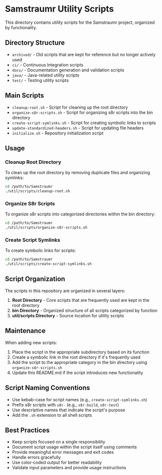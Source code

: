 # Samstraumr Utility Scripts

This directory contains utility scripts for the Samstraumr project, organized by functionality.

## Directory Structure

- `archived/` - Old scripts that are kept for reference but no longer actively used
- `ci/` - Continuous Integration scripts
- `docs/` - Documentation generation and validation scripts
- `java/` - Java-related utility scripts
- `test/` - Testing utility scripts

## Main Scripts

- `cleanup-root.sh` - Script for cleaning up the root directory
- `organize-s8r-scripts.sh` - Script for organizing s8r scripts into the bin directory
- `create-script-symlinks.sh` - Script for creating symbolic links to scripts
- `update-standardized-headers.sh` - Script for updating file headers
- `initialize.sh` - Repository initialization script

## Usage

### Cleanup Root Directory

To clean up the root directory by removing duplicate files and organizing symlinks:

```bash
cd /path/to/Samstraumr
./util/scripts/cleanup-root.sh
```

### Organize S8r Scripts

To organize s8r scripts into categorized directories within the bin directory:

```bash
cd /path/to/Samstraumr
./util/scripts/organize-s8r-scripts.sh
```

### Create Script Symlinks

To create symbolic links for scripts:

```bash
cd /path/to/Samstraumr
./util/scripts/create-script-symlinks.sh
```

## Script Organization

The scripts in this repository are organized in several layers:

1. **Root Directory** - Core scripts that are frequently used are kept in the root directory
2. **bin Directory** - Organized structure of all scripts categorized by function
3. **util/scripts Directory** - Source location for utility scripts

## Maintenance

When adding new scripts:

1. Place the script in the appropriate subdirectory based on its function
2. Create a symbolic link in the root directory if it's frequently used
3. Add the script to the appropriate category in the bin directory using `organize-s8r-scripts.sh`
4. Update this README.md if the script introduces new functionality

## Script Naming Conventions

- Use kebab-case for script names (e.g., `create-script-symlinks.sh`)
- Prefix s8r scripts with `s8r-` (e.g., `s8r-build`, `s8r-test`)
- Use descriptive names that indicate the script's purpose
- Add the `.sh` extension to all shell scripts

## Best Practices

- Keep scripts focused on a single responsibility
- Document script usage within the script itself using comments
- Provide meaningful error messages and exit codes
- Handle errors gracefully
- Use color-coded output for better readability
- Validate input parameters and provide usage instructions